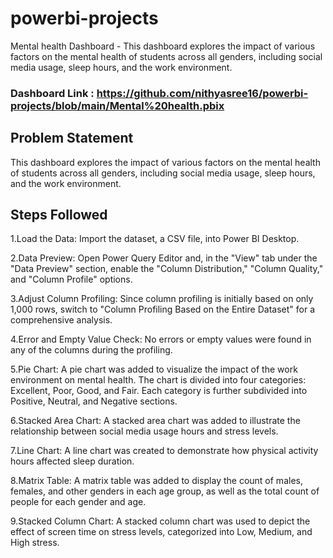 # powerbi-projects
Mental health Dashboard - This dashboard explores the impact of various factors on the mental health of students across all genders, including social media usage, sleep hours, and the work environment.

### Dashboard Link : https://github.com/nithyasree16/powerbi-projects/blob/main/Mental%20health.pbix

## Problem Statement 

This dashboard explores the impact of various factors on the mental health of students across all genders, including social media usage, sleep hours, and the work environment.

## Steps Followed

1.Load the Data: Import the dataset, a CSV file, into Power BI Desktop.

2.Data Preview: Open Power Query Editor and, in the "View" tab under the "Data Preview" section, enable the "Column Distribution," "Column Quality," and "Column Profile" options.

3.Adjust Column Profiling: Since column profiling is initially based on only 1,000 rows, switch to "Column Profiling Based on the Entire Dataset" for a comprehensive analysis.

4.Error and Empty Value Check: No errors or empty values were found in any of the columns during the profiling.

5.Pie Chart: A pie chart was added to visualize the impact of the work environment on mental health. The chart is divided into four categories: Excellent, Poor, Good, and Fair. Each category is further subdivided into Positive, Neutral, and Negative sections.

6.Stacked Area Chart: A stacked area chart was added to illustrate the relationship between social media usage hours and stress levels.

7.Line Chart: A line chart was created to demonstrate how physical activity hours affected sleep duration.

8.Matrix Table: A matrix table was added to display the count of males, females, and other genders in each age group, as well as the total count of people for each gender and age.

9.Stacked Column Chart: A stacked column chart was used to depict the effect of screen time on stress levels, categorized into Low, Medium, and High stress.

